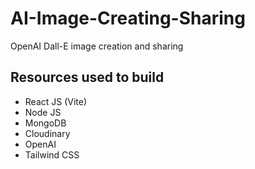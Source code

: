 # AI-Image-Creating-Sharing
OpenAI Dall-E image creation and sharing

## Resources used to build
 - React JS (Vite)
 - Node JS
 - MongoDB
 - Cloudinary
 - OpenAI
 - Tailwind CSS
